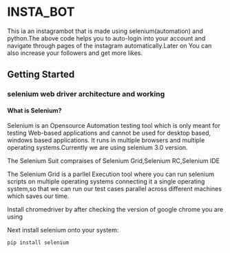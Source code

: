 # INSTA_BOT
This ia an instagrambot that is made using selenium(automation) and python.The above code helps you to auto-login into your account and navigate through pages of the instagram automatically.Later on You can also increase your followers and get more likes.

## Getting Started


### selenium web driver architecture and working

#### What is Selenium?
Selenium is an Opensource Automation testing tool which is only meant for testing Web-based applications and cannot be used for desktop based, windows based applications. It runs in multiple browsers and multiple operating systems.Currently we are using selenium 3.0 version.

The Selenium Suit compraises of Selenium Grid,Selenium RC,Selenium IDE

The Selenium Grid is a parllel Execution tool where you can run selenium scripts on multiple operating systems connecting it a single operating system,so that we can run our test cases parallel across different machines which saves our time.




Install chromedriver by after checking the version of google chrome you are using



Next install selenium onto your system:




```bash
pip install selenium
```



